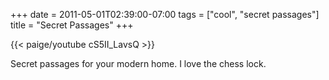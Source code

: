 +++
date = 2011-05-01T02:39:00-07:00
tags = ["cool", "secret passages"]
title = "Secret Passages"
+++

{{< paige/youtube cS5II_LavsQ >}}

Secret passages for your modern home. I love the chess lock.
